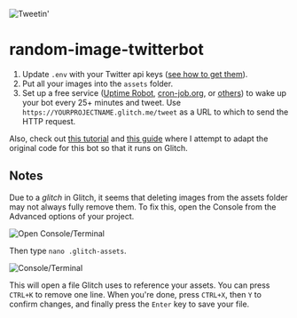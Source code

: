 ![Tweetin'](https://botwiki.org/content/tutorials/make-an-image-posting-twitter-bot/images/posting-images.png)

# random-image-twitterbot

1. Update `.env` with your Twitter api keys ([see how to get them](https://botwiki.org/tutorials/how-to-create-a-twitter-app/)).
2. Put all your images into the `assets` folder.
3. Set up a free service ([Uptime Robot](https://uptimerobot.com/), [cron-job.org](https://cron-job.org/en/), or [others](https://www.google.com/search?q=free+web+cron)) to wake up your bot every 25+ minutes and tweet. Use `https://YOURPROJECTNAME.glitch.me/tweet` as a URL to which to send the HTTP request.


Also, check out [this tutorial](https://botwiki.org/tutorials/random-image-tweet/) and [this guide](https://botwiki.org/tutorials/importing-github-glitch/) where I attempt to adapt the original code for this bot so that it runs on Glitch. 

## Notes

Due to a _glitch_ in Glitch, it seems that deleting images from the assets folder may not always fully remove them. To fix this, open the Console from the  Advanced options of your project.

![Open Console/Terminal](https://cdn.glitch.com/3c154b8d-e506-4703-8406-6c95aa79ea3a%2Ffix-assets-1.PNG?1505911667214)

Then type `nano .glitch-assets`.

![Console/Terminal](https://cdn.glitch.com/3c154b8d-e506-4703-8406-6c95aa79ea3a%2Ffix-assets-2.PNG?1505911668539)

This will open a file Glitch uses to reference your assets. You can press `CTRL+K` to remove one line. When you're done, press `CTRL+X`, then `Y` to confirm changes, and finally press the `Enter` key to save your file. 